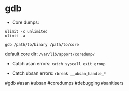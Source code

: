 # gdb

- Core dumps:
```
ulimit -c unlimited
ulimit -a

gdb /path/to/binary /path/to/core
```

default core dir: `/var/lib/apport/coredump/`

- Catch asan errors:
`catch syscall exit_group`

- Catch ubsan errors:
`rbreak __ubsan_handle_*`

#gdb #asan #ubsan #coredumps #debugging #sanitisers

